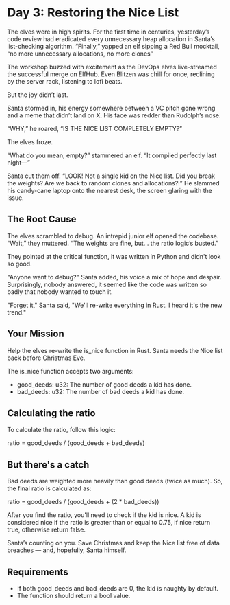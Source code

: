 # Day 3: Restoring the Nice List

The elves were in high spirits. For the first time in centuries, yesterday’s code review had eradicated every unnecessary heap allocation in Santa’s list-checking algorithm. “Finally,” yapped an elf sipping a Red Bull mocktail, “no more unnecessary allocations, no more clones”

The workshop buzzed with excitement as the DevOps elves live-streamed the successful merge on ElfHub. Even Blitzen was chill for once, reclining by the server rack, listening to lofi beats.

But the joy didn’t last.

Santa stormed in, his energy somewhere between a VC pitch gone wrong and a meme that didn’t land on X. His face was redder than Rudolph’s nose.

“WHY,” he roared, “IS THE NICE LIST COMPLETELY EMPTY?”

The elves froze.

“What do you mean, empty?” stammered an elf. “It compiled perfectly last night—”

Santa cut them off. “LOOK! Not a single kid on the Nice list. Did you break the weights? Are we back to random clones and allocations?!” He slammed his candy-cane laptop onto the nearest desk, the screen glaring with the issue.

## The Root Cause

The elves scrambled to debug. An intrepid junior elf opened the codebase. “Wait,” they muttered. “The weights are fine, but... the ratio logic’s busted.”

They pointed at the critical function, it was written in Python and didn't look so good.

"Anyone want to debug?" Santa added, his voice a mix of hope and despair. Surprisingly, nobody answered, it seemed like the code was written so badly that nobody wanted to touch it.

"Forget it," Santa said, "We'll re-write everything in Rust. I heard it's the new trend."

## Your Mission

Help the elves re-write the is_nice function in Rust. Santa needs the Nice list back before Christmas Eve.

The is_nice function accepts two arguments:

- good_deeds: u32: The number of good deeds a kid has done.
- bad_deeds: u32: The number of bad deeds a kid has done.

## Calculating the ratio

To calculate the ratio, follow this logic:

ratio = good_deeds / (good_deeds + bad_deeds)

## But there's a catch

Bad deeds are weighted more heavily than good deeds (twice as much). So, the final ratio is calculated as:

ratio = good_deeds / (good_deeds + (2 * bad_deeds))

After you find the ratio, you'll need to check if the kid is nice. A kid is considered nice if the ratio is greater than or equal to 0.75, if nice return true, otherwise return false.

Santa’s counting on you. Save Christmas and keep the Nice list free of data breaches — and, hopefully, Santa himself.

## Requirements

- If both good_deeds and bad_deeds are 0, the kid is naughty by default.
- The function should return a bool value.
